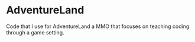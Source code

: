 # AdventureLand
Code that I use for AdventureLand a MMO that focuses on teaching coding through a game setting.
